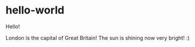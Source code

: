 # hello-world

Hello!

London is the capital of Great Britain! The sun is shining now very bright! :)
